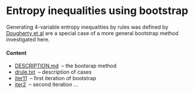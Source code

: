 Entropy inequalities using bootstrap
=========================================

Generating 4-variable entropy inequalities by rules was 
defined by [Dougherty et al](http://arxiv.org/pdf/1104.3602v1)
are a special case of a more general bootstrap method investigated here.

#### Content

* [DESCRIPTION.md](DESCRIPTION.md) &nbsp;&ndash; the bootsrap method
* [drule.txt](drule.txt) &nbsp;&ndash; description of cases
* [iter11](iter1) &nbsp;&ndash; first iteration of bootstrap
* [iter2](iter2) &nbsp;&ndash; second iteration ...

